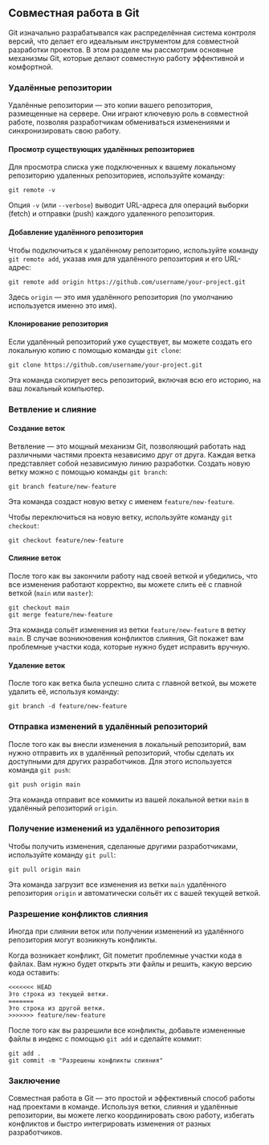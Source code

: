 ## Совместная работа в Git

Git изначально разрабатывался как распределённая система контроля версий, что делает его идеальным инструментом для совместной разработки проектов. В этом разделе мы рассмотрим основные механизмы Git, которые делают совместную работу эффективной и комфортной.

### Удалённые репозитории

Удалённые репозитории — это копии вашего репозитория, размещенные на сервере. Они играют ключевую роль в совместной работе, позволяя разработчикам обмениваться изменениями и синхронизировать свою работу.

#### Просмотр существующих удалённых репозиториев

Для просмотра списка уже подключенных к вашему локальному репозиторию удаленных репозиториев, используйте команду:

```
git remote -v
```

Опция `-v` (или `--verbose`)  выводит URL-адреса для операций выборки (fetch) и отправки (push) каждого удаленного репозитория.

#### Добавление удалённого репозитория

Чтобы подключиться к удалённому репозиторию, используйте команду `git remote add`, указав имя для удалённого репозитория и его URL-адрес:

```
git remote add origin https://github.com/username/your-project.git
```

Здесь `origin` — это имя удалённого репозитория (по умолчанию используется именно это имя).  

#### Клонирование репозитория

Если удалённый репозиторий уже существует, вы можете создать его локальную копию с помощью команды `git clone`:

```
git clone https://github.com/username/your-project.git
```

Эта команда скопирует весь репозиторий, включая всю его историю, на ваш локальный компьютер.

### Ветвление и слияние

#### Создание веток

Ветвление — это мощный механизм Git, позволяющий работать над различными частями проекта независимо друг от друга. Каждая ветка представляет собой независимую линию разработки. Создать новую ветку можно с помощью команды `git branch`:

```
git branch feature/new-feature
```

Эта команда создаст новую ветку с именем `feature/new-feature`. 

Чтобы переключиться на новую ветку, используйте команду `git checkout`:

```
git checkout feature/new-feature
```

#### Слияние веток

После того как вы закончили работу над своей веткой и убедились, что все изменения работают корректно, вы можете слить её с главной веткой (`main` или `master`):

```
git checkout main
git merge feature/new-feature
```

Эта команда сольёт изменения из ветки `feature/new-feature` в ветку `main`. В случае возникновения конфликтов слияния, Git покажет вам проблемные участки кода, которые нужно будет исправить вручную.

#### Удаление веток

После того как ветка была успешно слита с главной веткой, вы можете удалить её, используя команду:

```
git branch -d feature/new-feature
```

### Отправка изменений в удалённый репозиторий

После того как вы внесли изменения в локальный репозиторий, вам нужно отправить их в удалённый репозиторий, чтобы сделать их доступными для других разработчиков. Для этого используется команда `git push`:

```
git push origin main
```

Эта команда отправит все коммиты из вашей локальной ветки `main` в удалённый репозиторий `origin`.

### Получение изменений из удалённого репозитория

Чтобы получить изменения, сделанные другими разработчиками, используйте команду `git pull`:

```
git pull origin main
```

Эта команда загрузит все изменения из ветки `main` удалённого репозитория `origin` и автоматически сольёт их с вашей текущей веткой.

### Разрешение конфликтов слияния

Иногда при слиянии веток или получении изменений из удалённого репозитория могут возникнуть конфликты.  

Когда возникает конфликт, Git пометит проблемные участки кода в файлах. Вам нужно будет открыть эти файлы и решить, какую версию кода оставить: 

```
<<<<<<< HEAD
Это строка из текущей ветки.
=======
Это строка из другой ветки.
>>>>>>> feature/new-feature
```

После того как вы разрешили все конфликты, добавьте измененные файлы в индекс с помощью `git add` и сделайте коммит:

```
git add .
git commit -m "Разрешены конфликты слияния" 
```

### Заключение

Совместная работа в Git — это простой и эффективный способ работы над проектами в команде. Используя ветки, слияния и удалённые репозитории, вы можете легко координировать свою работу, избегать конфликтов и быстро интегрировать изменения от разных разработчиков. 
